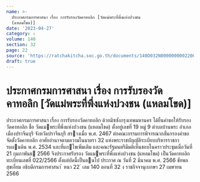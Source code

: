 ```yaml
---
name: >-
  ประกาศกรมการศาสนา เรื่อง การรับรองวัดคาทอลิก [วัดแม่พระที่พึ่งแห่งปวงชน
  (แหลมโขด)]
date: '2023-04-27'
category: ง
volume: 140
section: 32
page: 22
source: 'https://ratchakitcha.soc.go.th/documents/140D032N0000000002200.pdf'
draft: true
---
```


# ประกาศกรมการศาสนา เรื่อง การรับรองวัดคาทอลิก [วัดแม่พระที่พึ่งแห่งปวงชน (แหลมโขด)]

ประกาศกรมการศาสนา เรื่อง การรับรองวัดคาทอลิก ด้วยมิซซังกรุงเทพมหานคร ได้ยื่นคําขอให้รับรองวัดคาทอลิก ชื่อ วัดแมพระที่พึ่งแห่งปวงชน (แหลมโขด) ตั้งอยู่เลขที่ 19 หมู่ 9 ตําบลบ้านพระ อําเภอเมืองปราจีนบุรี จังหวัดปราจีนบุรี สรางเมื่อ พ.ศ. 2467 ต่อคณะกรรมการพิจารณากลั่นกรองคําขอจัดตั้งวัดคาทอลิก อาศัยอํานาจตามความในมาตรา 32 แห่งพระราชบัญญัติระเบียบบริหารราชการแผนดิน พ.ศ. 2534 และที่แกไขเพิ่มเติม และคณะรัฐมนตรีมีมติเห็นชอบในคราวประชุมเมื่อวันที่ 21 กุมภาพันธ 2566 จึงประกาศรับรอง วัดแมพระที่พึ่งแห่งปวงชน (แหลมโขด) เป็นวัดคาทอลิก ทะเบียนเลขที่ 022/2566 ตั้งแต่บัดนี้เป็นตนไป ประกาศ ณ วันที่ 2 มีนาคม พ.ศ. 2566 ชัยพล สุขเอี่ยม อธิบดีกรมการศาสนา ้ หนา 22 ่ เลม 140 ตอนที่ 32 ง ราชกิจจานุเบกษา 27 เมษายน 2566
